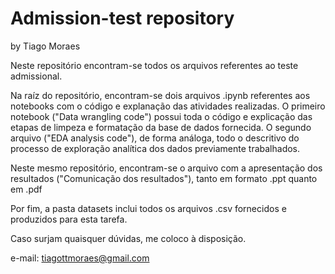 # Admission-test repository
by Tiago Moraes

Neste repositório encontram-se todos os arquivos referentes ao teste admissional.

Na raíz do repositório, encontram-se dois arquivos .ipynb referentes aos notebooks com o código e explanação das atividades realizadas. 
O primeiro notebook ("Data wrangling code") possui toda o código e explicação das etapas de limpeza e formatação da base de dados fornecida.
O segundo arquivo ("EDA analysis code"), de forma análoga, todo o descritivo do processo de exploração analítica dos dados previamente trabalhados.

Neste mesmo repositório, encontram-se o arquivo com a apresentação dos resultados ("Comunicação dos resultados"), tanto em formato .ppt quanto em .pdf

Por fim, a pasta datasets inclui todos os arquivos .csv fornecidos e produzidos para esta tarefa.

Caso surjam quaisquer dúvidas, me coloco à disposição.

e-mail: tiagottmoraes@gmail.com
